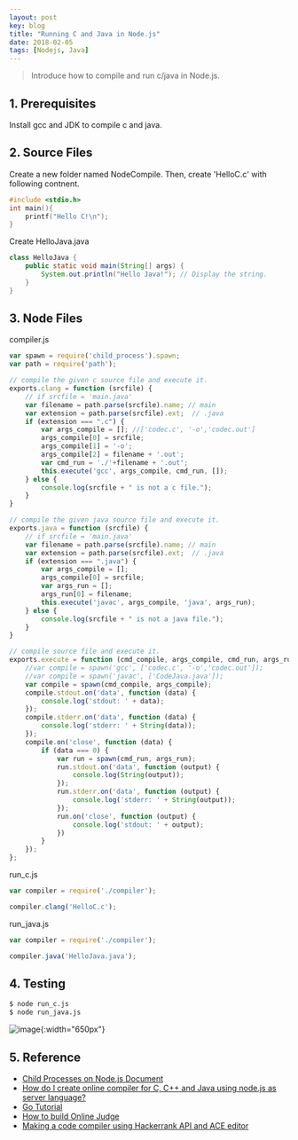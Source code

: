 ```yaml
---
layout: post
key: blog
title: "Running C and Java in Node.js"
date: 2018-02-05
tags: [Nodejs, Java]
---
```


> Introduce how to compile and run c/java in Node.js.

## 1. Prerequisites
Install gcc and JDK to compile c and java.

## 2. Source Files
Create a new folder named NodeCompile. Then, create 'HelloC.c' with following contnent.
```c++
#include <stdio.h>
int main(){
    printf("Hello C!\n");
}
```
Create HelloJava.java
```java
class HelloJava {
    public static void main(String[] args) {
        System.out.println("Hello Java!"); // Display the string.
    }
}
```
## 3. Node Files
compiler.js
```javascript
var spawn = require('child_process').spawn;
var path = require('path');

// compile the given c source file and execute it.
exports.clang = function (srcfile) {
    // if srcfile = 'main.java'
    var filename = path.parse(srcfile).name; // main
    var extension = path.parse(srcfile).ext;  // .java
    if (extension === ".c") {
        var args_compile = []; //['codec.c', '-o','codec.out']
        args_compile[0] = srcfile;
        args_compile[1] = '-o';
        args_compile[2] = filename + '.out';
        var cmd_run = './'+filename + '.out';
        this.execute('gcc', args_compile, cmd_run, []);
    } else {
        console.log(srcfile + " is not a c file.");
    }
}

// compile the given java source file and execute it.
exports.java = function (srcfile) {
    // if srcfile = 'main.java'
    var filename = path.parse(srcfile).name; // main
    var extension = path.parse(srcfile).ext;  // .java
    if (extension === ".java") {
        var args_compile = [];
        args_compile[0] = srcfile;
        var args_run = [];
        args_run[0] = filename;
        this.execute('javac', args_compile, 'java', args_run);
    } else {
        console.log(srcfile + " is not a java file.");
    }
}

// compile source file and execute it.
exports.execute = function (cmd_compile, args_compile, cmd_run, args_run) {
    //var compile = spawn('gcc', ['codec.c', '-o','codec.out']);
    //var compile = spawn('javac', ['CodeJava.java']);
    var compile = spawn(cmd_compile, args_compile);
    compile.stdout.on('data', function (data) {
        console.log('stdout: ' + data);
    });
    compile.stderr.on('data', function (data) {
        console.log('stderr: ' + String(data));
    });
    compile.on('close', function (data) {
        if (data === 0) {
            var run = spawn(cmd_run, args_run);
            run.stdout.on('data', function (output) {
                console.log(String(output));
            });
            run.stderr.on('data', function (output) {
                console.log('stderr: ' + String(output));
            });
            run.on('close', function (output) {
                console.log('stdout: ' + output);
            })
        }
    });
};
```
run_c.js
```javascript
var compiler = require('./compiler');

compiler.clang('HelloC.c');
```
run_java.js
```javascript
var compiler = require('./compiler');

compiler.java('HelloJava.java');
```

## 4. Testing
```sh
$ node run_c.js
$ node run_java.js
```
![image](/public/posts/2018-02-25/run.png){:width="650px"}

## 5. Reference
* [Child Processes on Node.js Document](https://nodejs.org/api/child_process.html)
* [How do I create online compiler for C, C++ and Java using node.js as server language?](https://www.quora.com/How-do-I-create-online-compiler-for-C-C++-and-Java-using-node-js-as-server-language)
* [Go Tutorial](https://www.tutorialspoint.com/go/index.htm)
* [How to build Online Judge](https://www.zhihu.com/question/20343652)
* [Making a code compiler using Hackerrank API and ACE editor](http://blog.arpitdubey.com/making-a-code-compiler-using-hackerrank-api-and-ace-editor/)
